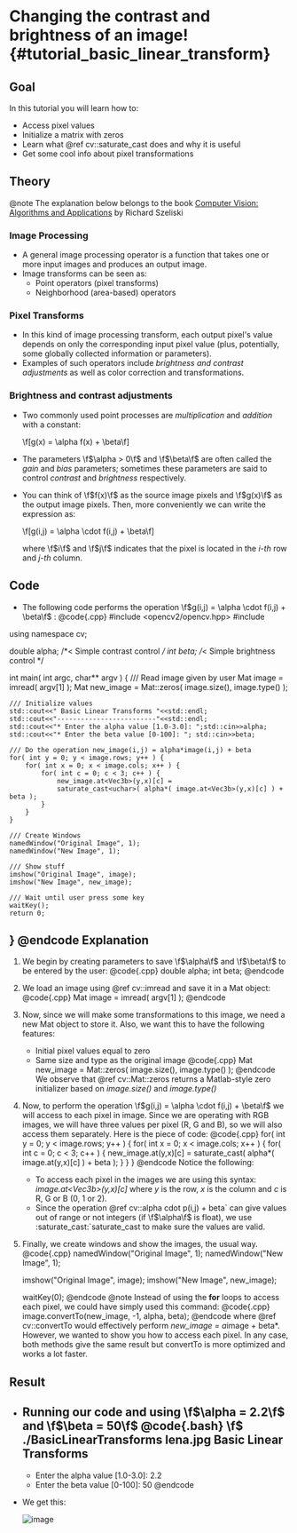 Changing the contrast and brightness of an image! {#tutorial_basic_linear_transform}
=================================================

Goal
----

In this tutorial you will learn how to:

-   Access pixel values
-   Initialize a matrix with zeros
-   Learn what @ref cv::saturate_cast does and why it is useful
-   Get some cool info about pixel transformations

Theory
------

@note
   The explanation below belongs to the book [Computer Vision: Algorithms and
    Applications](http://szeliski.org/Book/) by Richard Szeliski

### Image Processing

-   A general image processing operator is a function that takes one or more input images and
    produces an output image.
-   Image transforms can be seen as:
    -   Point operators (pixel transforms)
    -   Neighborhood (area-based) operators

### Pixel Transforms

-   In this kind of image processing transform, each output pixel's value depends on only the
    corresponding input pixel value (plus, potentially, some globally collected information or
    parameters).
-   Examples of such operators include *brightness and contrast adjustments* as well as color
    correction and transformations.

### Brightness and contrast adjustments

-   Two commonly used point processes are *multiplication* and *addition* with a constant:

    \f[g(x) = \alpha f(x) + \beta\f]

-   The parameters \f$\alpha > 0\f$ and \f$\beta\f$ are often called the *gain* and *bias* parameters;
    sometimes these parameters are said to control *contrast* and *brightness* respectively.
-   You can think of \f$f(x)\f$ as the source image pixels and \f$g(x)\f$ as the output image pixels. Then,
    more conveniently we can write the expression as:

    \f[g(i,j) = \alpha \cdot f(i,j) + \beta\f]

    where \f$i\f$ and \f$j\f$ indicates that the pixel is located in the *i-th* row and *j-th* column.

Code
----

-   The following code performs the operation \f$g(i,j) = \alpha \cdot f(i,j) + \beta\f$ :
@code{.cpp}
#include <opencv2/opencv.hpp>
#include <iostream>

using namespace cv;

double alpha; /*< Simple contrast control */
int beta;  /*< Simple brightness control */

int main( int argc, char** argv )
{
    /// Read image given by user
    Mat image = imread( argv[1] );
    Mat new_image = Mat::zeros( image.size(), image.type() );

    /// Initialize values
    std::cout<<" Basic Linear Transforms "<<std::endl;
    std::cout<<"-------------------------"<<std::endl;
    std::cout<<"* Enter the alpha value [1.0-3.0]: ";std::cin>>alpha;
    std::cout<<"* Enter the beta value [0-100]: "; std::cin>>beta;

    /// Do the operation new_image(i,j) = alpha*image(i,j) + beta
    for( int y = 0; y < image.rows; y++ ) {
        for( int x = 0; x < image.cols; x++ ) {
            for( int c = 0; c < 3; c++ ) {
                new_image.at<Vec3b>(y,x)[c] =
                saturate_cast<uchar>( alpha*( image.at<Vec3b>(y,x)[c] ) + beta );
            }
        }
    }

    /// Create Windows
    namedWindow("Original Image", 1);
    namedWindow("New Image", 1);

    /// Show stuff
    imshow("Original Image", image);
    imshow("New Image", new_image);

    /// Wait until user press some key
    waitKey();
    return 0;
}
@endcode
Explanation
-----------

1.  We begin by creating parameters to save \f$\alpha\f$ and \f$\beta\f$ to be entered by the user:
    @code{.cpp}
    double alpha;
    int beta;
    @endcode
2.  We load an image using @ref cv::imread and save it in a Mat object:
    @code{.cpp}
    Mat image = imread( argv[1] );
    @endcode
3.  Now, since we will make some transformations to this image, we need a new Mat object to store
    it. Also, we want this to have the following features:

    -   Initial pixel values equal to zero
    -   Same size and type as the original image
    @code{.cpp}
    Mat new_image = Mat::zeros( image.size(), image.type() );
    @endcode
    We observe that @ref cv::Mat::zeros returns a Matlab-style zero initializer based on
    *image.size()* and *image.type()*

4.  Now, to perform the operation \f$g(i,j) = \alpha \cdot f(i,j) + \beta\f$ we will access to each
    pixel in image. Since we are operating with RGB images, we will have three values per pixel (R,
    G and B), so we will also access them separately. Here is the piece of code:
    @code{.cpp}
    for( int y = 0; y < image.rows; y++ ) {
        for( int x = 0; x < image.cols; x++ ) {
            for( int c = 0; c < 3; c++ ) {
                new_image.at<Vec3b>(y,x)[c] =
                  saturate_cast<uchar>( alpha*( image.at<Vec3b>(y,x)[c] ) + beta );
            }
        }
    }
    @endcode
    Notice the following:

    -   To access each pixel in the images we are using this syntax: *image.at\<Vec3b\>(y,x)[c]*
        where *y* is the row, *x* is the column and *c* is R, G or B (0, 1 or 2).
    -   Since the operation @ref cv::alpha cdot p(i,j) + beta\` can give values out of range or not
        integers (if \f$\alpha\f$ is float), we use :saturate_cast:\`saturate_cast to make sure the
        values are valid.

5.  Finally, we create windows and show the images, the usual way.
    @code{.cpp}
    namedWindow("Original Image", 1);
    namedWindow("New Image", 1);

    imshow("Original Image", image);
    imshow("New Image", new_image);

    waitKey(0);
    @endcode
@note
   Instead of using the **for** loops to access each pixel, we could have simply used this command:
    @code{.cpp}
    image.convertTo(new_image, -1, alpha, beta);
    @endcode
    where @ref cv::convertTo would effectively perform *new_image = a*image + beta\*. However, we
    wanted to show you how to access each pixel. In any case, both methods give the same result but
    convertTo is more optimized and works a lot faster.

Result
------

-   Running our code and using \f$\alpha = 2.2\f$ and \f$\beta = 50\f$
    @code{.bash}
    \f$ ./BasicLinearTransforms lena.jpg
    Basic Linear Transforms
    -------------------------
    * Enter the alpha value [1.0-3.0]: 2.2
    * Enter the beta value [0-100]: 50
    @endcode
-   We get this:

    ![image](images/Basic_Linear_Transform_Tutorial_Result_0.jpg)


